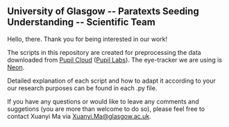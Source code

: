 ## University of Glasgow -- Paratexts Seeding Understanding -- Scientific Team

Hello, there. Thank you for being interested in our work!

The scripts in this repository are created for preprocessing the data downloaded from [Pupil Cloud][1] ([Pupil Labs][2]). 
The eye-tracker we are using is [Neon][3].

[1]: https://pupil-labs.com/products/cloud
[2]: https://pupil-labs.com/
[3]: https://pupil-labs.com/products/neon

Detailed explanation of each script and how to adapt it according to your our research purposes can be found in each .py file. 

If you have any questions or would like to leave any comments and suggetions (you are more than welcome to do so), please feel free to contact Xuanyi Ma via [Xuanyi.Ma@glasgow.ac.uk](mailto:Xuanyi.Ma@glasgow.ac.uk).
